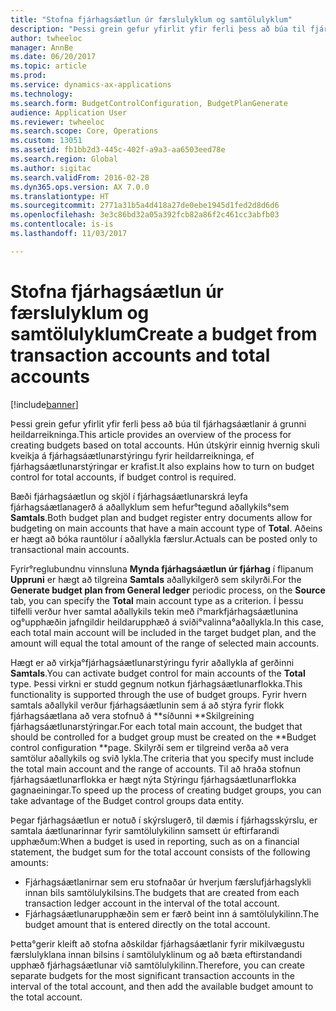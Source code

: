 ```yaml
---
title: "Stofna fjárhagsáætlun úr færslulyklum og samtölulyklum"
description: "Þessi grein gefur yfirlit yfir ferli þess að búa til fjárhagsáætlanir á grunni heildarreikninga. Hún útskýrir einnig hvernig skuli kveikja á fjárhagsáætlunarstýringu fyrir heildarreikninga, ef fjárhagsáætlunarstýringar er krafist."
author: twheeloc
manager: AnnBe
ms.date: 06/20/2017
ms.topic: article
ms.prod: 
ms.service: dynamics-ax-applications
ms.technology: 
ms.search.form: BudgetControlConfiguration, BudgetPlanGenerate
audience: Application User
ms.reviewer: twheeloc
ms.search.scope: Core, Operations
ms.custom: 13051
ms.assetid: fb1bb2d3-445c-402f-a9a3-aa6503eed78e
ms.search.region: Global
ms.author: sigitac
ms.search.validFrom: 2016-02-28
ms.dyn365.ops.version: AX 7.0.0
ms.translationtype: HT
ms.sourcegitcommit: 2771a31b5a4d418a27de0ebe1945d1fed2d8d6d6
ms.openlocfilehash: 3e3c86bd32a05a392fcb82a86f2c461cc3abfb03
ms.contentlocale: is-is
ms.lasthandoff: 11/03/2017

---
```


# <a name="create-a-budget-from-transaction-accounts-and-total-accounts"></a><span data-ttu-id="f05c8-104">Stofna fjárhagsáætlun úr færslulyklum og samtölulyklum</span><span class="sxs-lookup"><span data-stu-id="f05c8-104">Create a budget from transaction accounts and total accounts</span></span>

[!include[banner](../includes/banner.md)]


<span data-ttu-id="f05c8-105">Þessi grein gefur yfirlit yfir ferli þess að búa til fjárhagsáætlanir á grunni heildarreikninga.</span><span class="sxs-lookup"><span data-stu-id="f05c8-105">This article provides an overview of the process for creating budgets based on total accounts.</span></span> <span data-ttu-id="f05c8-106">Hún útskýrir einnig hvernig skuli kveikja á fjárhagsáætlunarstýringu fyrir heildarreikninga, ef fjárhagsáætlunarstýringar er krafist.</span><span class="sxs-lookup"><span data-stu-id="f05c8-106">It also explains how to turn on budget control for total accounts, if budget control is required.</span></span>

<span data-ttu-id="f05c8-107">Bæði fjárhagsáætlun og skjöl í fjárhagsáætlunarskrá leyfa fjárhagsáætlanagerð á aðallyklum sem hefur°tegund aðallykils°sem **Samtals**.</span><span class="sxs-lookup"><span data-stu-id="f05c8-107">Both budget plan and budget register entry documents allow for budgeting on main accounts that have a main account type of **Total**.</span></span> <span data-ttu-id="f05c8-108">Aðeins er hægt að bóka rauntölur í aðallykla færslur.</span><span class="sxs-lookup"><span data-stu-id="f05c8-108">Actuals can be posted only to transactional main accounts.</span></span> 

<span data-ttu-id="f05c8-109">Fyrir°reglubundnu vinnsluna **Mynda fjárhagsáætlun úr fjárhag** í flipanum **Uppruni** er hægt að tilgreina **Samtals** aðallykilgerð sem skilyrði.</span><span class="sxs-lookup"><span data-stu-id="f05c8-109">For the **Generate budget plan from General ledger** periodic process, on the **Source** tab, you can specify the **Total** main account type as a criterion.</span></span> <span data-ttu-id="f05c8-110">Í þessu tilfelli verður hver samtal aðallykils tekin með í°markfjárhagsáætlunina og°upphæðin jafngildir heildarupphæð á sviði°valinna°aðallykla.</span><span class="sxs-lookup"><span data-stu-id="f05c8-110">In this case, each total main account will be included in the target budget plan, and the amount will equal the total amount of the range of selected main accounts.</span></span> 

<span data-ttu-id="f05c8-111">Hægt er að virkja°fjárhagsáætlunarstýringu fyrir aðallykla af gerðinni **Samtals**.</span><span class="sxs-lookup"><span data-stu-id="f05c8-111">You can activate budget control for main accounts of the **Total** type.</span></span> <span data-ttu-id="f05c8-112">Þessi virkni er studd gegnum notkun fjárhagsáætlunarflokka.</span><span class="sxs-lookup"><span data-stu-id="f05c8-112">This functionality is supported through the use of budget groups.</span></span> <span data-ttu-id="f05c8-113">Fyrir hvern samtals aðallykil verður fjárhagsáætlunin sem á að stýra fyrir flokk fjárhagsáætlana að vera stofnuð á **síðunni **Skilgreining fjárhagsáætlunarstýringar.</span><span class="sxs-lookup"><span data-stu-id="f05c8-113">For each total main account, the budget that should be controlled for a budget group must be created on the **Budget control configuration **page.</span></span> <span data-ttu-id="f05c8-114">Skilyrði sem er tilgreind verða að vera samtölur aðallykils og svið lykla.</span><span class="sxs-lookup"><span data-stu-id="f05c8-114">The criteria that you specify must include the total main account and the range of accounts.</span></span> <span data-ttu-id="f05c8-115">Til að hraða stofnun fjárhagsáætlunarflokka er hægt nýta Stýringu fjárhagsáætlunarflokka gagnaeiningar.</span><span class="sxs-lookup"><span data-stu-id="f05c8-115">To speed up the process of creating budget groups, you can take advantage of the Budget control groups data entity.</span></span> 

<span data-ttu-id="f05c8-116">Þegar fjárhagsáætlun er notuð í skýrslugerð, til dæmis í fjárhagsskýrslu, er samtala áætlunarinnar fyrir samtölulykilinn samsett úr eftirfarandi upphæðum:</span><span class="sxs-lookup"><span data-stu-id="f05c8-116">When a budget is used in reporting, such as on a financial statement, the budget sum for the total account consists of the following amounts:</span></span>

-   <span data-ttu-id="f05c8-117">Fjárhagsáætlanirnar sem eru stofnaðar úr hverjum færslufjárhagslykli innan bils samtölulykilsins.</span><span class="sxs-lookup"><span data-stu-id="f05c8-117">The budgets that are created from each transaction ledger account in the interval of the total account.</span></span>
-   <span data-ttu-id="f05c8-118">Fjárhagsáætlunarupphæðin sem er færð beint inn á samtölulykilinn.</span><span class="sxs-lookup"><span data-stu-id="f05c8-118">The budget amount that is entered directly on the total account.</span></span>

<span data-ttu-id="f05c8-119">Þetta°gerir kleift að stofna aðskildar fjárhagsáætlanir fyrir mikilvægustu færslulyklana innan bilsins í samtölulyklinum og að bæta eftirstandandi upphæð fjárhagsáætlunar við samtölulykilinn.</span><span class="sxs-lookup"><span data-stu-id="f05c8-119">Therefore, you can create separate budgets for the most significant transaction accounts in the interval of the total account, and then add the available budget amount to the total account.</span></span>





